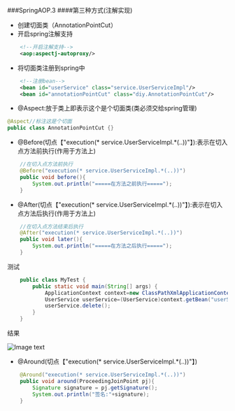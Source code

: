###SpringAOP.3
####第三种方式(注解实现)
- 创建切面类（AnnotationPointCut）
- 开启spring注解支持
```xml
    <!--开启注解支持-->
    <aop:aspectj-autoproxy/>
```
- 将切面类注册到spring中
```xml
    <!--注册bean-->
    <bean id="userService" class="service.UserServiceImpl"/>
    <bean id="annotationPointCut" class="diy.AnnotationPointCut"/>
```
- @Aspect:放于类上即表示这个是个切面类(类必须交给spring管理)
```java
@Aspect//标注这是个切面
public class AnnotationPointCut {}
```
- @Before(切点【"execution(* service.UserServiceImpl.*(..))"】):表示在切入点方法前执行(作用于方法上)
```java
    //在切入点方法前执行
    @Before("execution(* service.UserServiceImpl.*(..))")
    public void before(){
        System.out.println("=====在方法之前执行=====");
    }
```
- @After(切点【"execution(* service.UserServiceImpl.*(..))"】):表示在切入点方法后执行(作用于方法上)
```java
    //在切入点方法结束后执行
    @After("execution(* service.UserServiceImpl.*(..))")
    public void later(){
        System.out.println("=====在方法之后执行=====");
    }
```
测试
```java
    public class MyTest {
        public static void main(String[] args) {
            ApplicationContext context=new ClassPathXmlApplicationContext("applicationContext.xml");
            UserService userService=(UserService)context.getBean("userService");
            userService.delete();
        }
    }
```
结果

![Image text]()
- @Around(切点【"execution(* service.UserServiceImpl.*(..))"】)
```java
    @Around("execution(* service.UserServiceImpl.*(..))")
    public void around(ProceedingJoinPoint pj){
        Signature signature = pj.getSignature();
        System.out.println("签名:"+signature);
    }
```